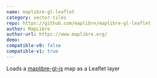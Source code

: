 ```yaml
---
name: maplibre-gl-leaflet
category: vector-tiles
repo: https://github.com/maplibre/maplibre-gl-leaflet
author: MapLibre
author-url: https://www.maplibre.org/
demo:
compatible-v0: false
compatible-v1: true
---
```


Loads a [maplibre-gl-js](https://maplibre.org/projects/maplibre-gl-js/) map as a Leaflet layer
